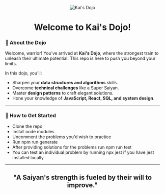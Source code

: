 <p align="center">
  <img src="https://i.pinimg.com/originals/6b/d9/45/6bd945a316dcd4b27aa28bd8a7df8529.jpg" alt="Kai's Dojo" style="max-width: 100%; height: auto;">
</p>

<h1 align="center">Welcome to Kai's Dojo!</h1>

### 🌌 **About the Dojo**

Welcome, warrior! You've arrived at **Kai's Dojo**, where the strongest train to unleash their ultimate potential. This repo is here to push you beyond your limits.

In this dojo, you'll:
- Sharpen your **data structures and algorithms** skills.
- Overcome **technical challenges** like a Super Saiyan.
- Master **design patterns** to craft elegant solutions.
- Hone your knowledge of **JavaScript, React, SQL, and system design**.

---

### 🚀 **How to Get Started**

- Clone the repo
- Install node modules
- Uncomment the problems you'd wish to practice
- Run npm run generate
- After providing solutions for the problems run npm run test
- You can test an individual problem by running npx jest <ProblemName> if you have jest installed locally

---


<h2 align="center">"A Saiyan's strength is fueled by their will to improve."</h2>
